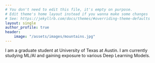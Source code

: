 ```yaml
---
# You don't need to edit this file, it's empty on purpose.
# Edit theme's home layout instead if you wanna make some changes
# See: https://jekyllrb.com/docs/themes/#overriding-theme-defaults
layout: single
author_profile: true
header:
    image: "/assets/images/mountains.jpg"
---
```


<!-- ![img](/assets/images/mountains.jpg) -->
I am a graduate student at University of Texas at Austin. I am currently studying ML/AI and gaining exposure to various Deep Learning Models.
